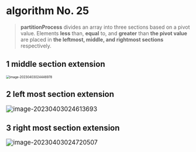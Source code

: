# algorithm No. 25

> **partitionProcess** divides an array into three sections based on a pivot value.
> Elements **less** than, **equal** to, and **greater** than **the pivot value**
> are placed in **the leftmost, middle, and rightmost sections** respectively.

## 1 middle section extension

<img src="/home/panhong/go/src/github.com/panhongrainbow/note/typora-user-images/image-20230403024446978.png" alt="image-20230403024446978" style="zoom:60%;" /> 

## 2 left most section extension

<img src="/home/panhong/go/src/github.com/panhongrainbow/note/typora-user-images/image-20230403024613693.png" alt="image-20230403024613693" style="zoom:120%;" /> 

## 3 right most section extension

<img src="/home/panhong/go/src/github.com/panhongrainbow/note/typora-user-images/image-20230403024720507.png" alt="image-20230403024720507" style="zoom:120%;" /> 


